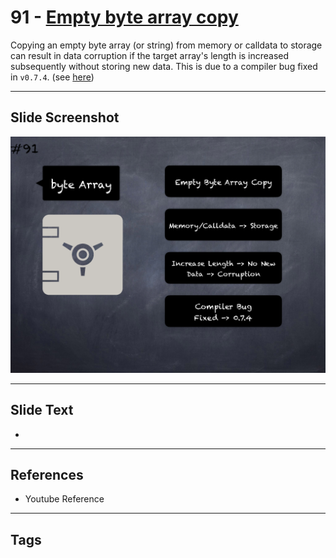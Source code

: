 # 91 - [Empty byte array copy](Empty%20byte%20array%20copy.md)
Copying an empty byte array (or string) from memory or calldata to storage can result in data corruption if the target array's length is increased subsequently without storing new data. This is due to a compiler bug fixed in `v0.7.4`. (see [here](https://docs.soliditylang.org/en/v0.8.9/bugs.html))
___
## Slide Screenshot
![091.png](../../images/pitfalls_and_best_practices101/091.png)
___
## Slide Text
- 
___
## References
- Youtube Reference
___
## Tags